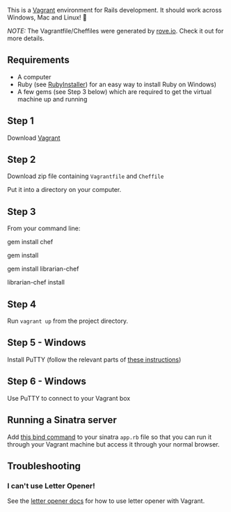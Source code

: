 This is a [Vagrant](https://www.vagrantup.com/) environment for Rails development. It should work across Windows, Mac and Linux! :tada:

_NOTE:_ The Vagrantfile/Cheffiles were generated by [rove.io](http://rove.io/). Check it out for more details.

## Requirements
* A computer
* Ruby (see [RubyInstaller](http://rubyinstaller.org/)) for an easy way to install Ruby on Windows)
* A few gems (see Step 3 below) which are required to get the virtual machine up and running

## Step 1
Download [Vagrant](https://www.vagrantup.com/downloads.html)

## Step 2
Download zip file containing `Vagrantfile` and `Cheffile`

Put it into a directory on your computer.

## Step 3
From your command line:

gem install chef 

gem install 

gem install librarian-chef 

librarian-chef install

## Step 4
Run `vagrant up` from the project directory.

## Step 5 - Windows
Install PuTTY (follow the relevant parts of [these instructions](http://www.sitepoint.com/getting-started-vagrant-windows/))

## Step 6 - Windows
Use PuTTY to connect to your Vagrant box

## Running a Sinatra server
Add [this bind command](https://gist.github.com/jhabdas/5945768) to your sinatra `app.rb` file so that you can run it through your Vagrant machine but access it through your normal browser.


## Troubleshooting
### I can't use Letter Opener!
See the [letter opener docs](https://github.com/fgrehm/letter_opener_web#usage) for how to use letter opener with Vagrant.


